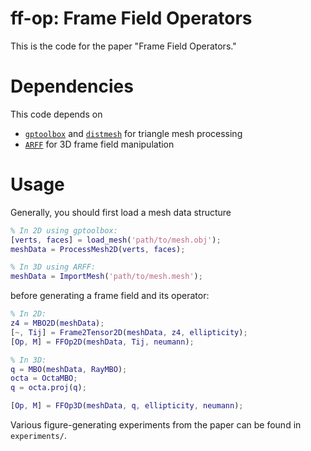 # ff-op: Frame Field Operators
This is the code for the paper "Frame Field Operators."

# Dependencies
This code depends on
- [`gptoolbox`](https://github.com/alecjacobson/gptoolbox) and [`distmesh`](http://persson.berkeley.edu/distmesh/) for triangle mesh processing
- [`ARFF`](https://github.com/dpa1mer/arff) for 3D frame field manipulation

# Usage
Generally, you should first load a mesh data structure
```MATLAB
% In 2D using gptoolbox:
[verts, faces] = load_mesh('path/to/mesh.obj');
meshData = ProcessMesh2D(verts, faces);

% In 3D using ARFF:
meshData = ImportMesh('path/to/mesh.mesh');
```
before generating a frame field and its operator:
```MATLAB
% In 2D:
z4 = MBO2D(meshData);
[~, Tij] = Frame2Tensor2D(meshData, z4, ellipticity);
[Op, M] = FFOp2D(meshData, Tij, neumann);

% In 3D:
q = MBO(meshData, RayMBO);
octa = OctaMBO;
q = octa.proj(q);

[Op, M] = FFOp3D(meshData, q, ellipticity, neumann);

```
Various figure-generating experiments from the paper can be found in `experiments/`.
